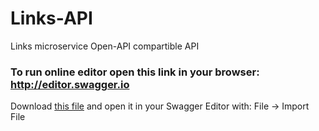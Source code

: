 # Links-API
Links microservice Open-API compartible API 

### To run online editor open this link in your browser: http://editor.swagger.io

Download <a href=https://github.com/Benkoff/Links-API/blob/master/API%20files/openapi.yaml> this file</a> and open it in your Swagger Editor with: File -> Import File
